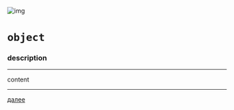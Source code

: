![img](https://4.bp.blogspot.com/-YwQ8PL9Ml_g/Xc6ViMiv96I/AAAAAAAAEl0/21Cl0nIvEW0bAW5KQfAFevmbZUashMVDwCK4BGAYYCw/s100/Group%2B2.png "000")

# `object`

### description

---

content


---

[далее](additional-documentation/numberPage.html)  

<br>
